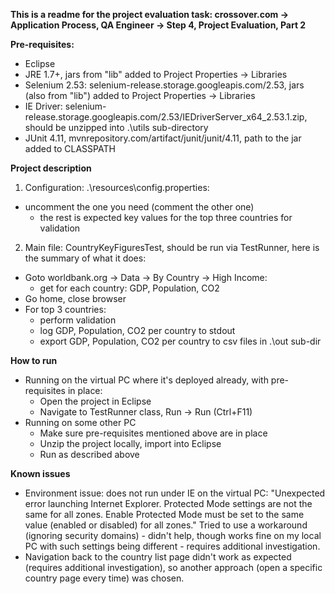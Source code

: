 **This is a readme for the project evaluation task: crossover.com -> Application Process, QA Engineer -> Step 4, Project Evaluation, Part 2**

**Pre-requisites:**
* Eclipse
* JRE 1.7+, jars from "lib" added to Project Properties -> Libraries
* Selenium 2.53: selenium-release.storage.googleapis.com/2.53, jars (also from "lib") added to Project Properties -> Libraries
* IE Driver: selenium-release.storage.googleapis.com/2.53/IEDriverServer_x64_2.53.1.zip, should be unzipped into .\utils sub-directory
* JUnit 4.11, mvnrepository.com/artifact/junit/junit/4.11, path to the jar added to CLASSPATH

**Project description**
1) Configuration: .\resources\config.properties:
* uncomment the one you need (comment the other one)
  - the rest is expected key values for the top three countries for validation 
2) Main file: CountryKeyFiguresTest, should be run via TestRunner, here is the summary of what it does:
  -  Goto worldbank.org -> Data -> By Country -> High Income:
     - get for each country: GDP, Population, CO2
  - Go home, close browser
  - For top 3 countries:
     - perform validation 
     - log GDP, Population, CO2 per country to stdout
     - export GDP, Population, CO2 per country to csv files in .\out sub-dir   

**How to run**
* Running on the virtual PC where it's deployed already, with pre-requisites in place:
  - Open the project in Eclipse
  - Navigate to TestRunner class, Run -> Run (Ctrl+F11)
* Running on some other PC
  - Make sure pre-requisites mentioned above are in place
  - Unzip the project locally, import into Eclipse
  - Run as described above
                      
**Known issues**
* Environment issue: does not run under IE on the virtual PC: 
"Unexpected error launching Internet Explorer. Protected Mode settings are not the same for all zones. 
Enable Protected Mode must be set to the same value (enabled or disabled) for all zones."
Tried to use a workaround (ignoring security domains) - didn't help, though works fine on my local PC with such settings being different - requires additional 
investigation. 
* Navigation back to the country list page didn't work as expected (requires additional investigation), so another approach (open a specific country page
every time) was chosen.
